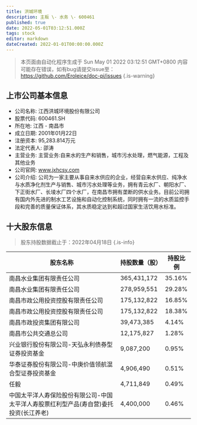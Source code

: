 ```yaml
---
title: 洪城环境
description: 主板 \- 水务 \- 600461
published: true
date: 2022-05-01T03:12:51.000Z
tags: stock
editor: markdown
dateCreated: 2022-01-01T00:00:00.000Z
---
```


> 本页面由自动化程序生成于 Sun May 01 2022 03:12:51 GMT+0800
> 内容可能存在错误，如有bug请提交issue至：https://github.com/Eroleice/doc-pi/issues
{.is-warning}

## 上市公司基本信息
- 公司名称: 江西洪城环境股份有限公司
- 股票代码: 600461.SH
- 所在地: 江西 - 南昌市
- 成立日期: 2001年01月22日
- 注册资本: 95,283.814万元
- 法定代表人: 邵涛
- 主营业务: 主营业务:自来水的生产和销售，城市污水处理，燃气能源，工程及其他业务
- 公司官网: www.jxhcsy.com
- 公司介绍: 公司为一家主要从事自来水供应的企业，经营自来水供应、纯净水与水质净化剂生产与销售、城市污水处理等业务，拥有青云水厂、朝阳水厂、下正街水厂、长堎水厂四个水厂，在南昌市拥有垄断的供水业务。目前公司拥有国内外先进的制水工艺设施和自动化控制系统，同时拥有一流的水质监控手段和完善的质量保证体系，其水质稳定达到和超过国家生活饮用水标准。


## 十大股东信息
> 股东持股数据截止于：2022年04月18日
{.is-info}

| 股东名称 | 持股数量（股） | 持股比例 |
| --- | --- | --- |
| 南昌水业集团有限责任公司 | 365,431,172 | 35.16% |
| 南昌水业集团有限责任公司 | 278,959,551 | 29.28% |
| 南昌市政公用投资控股有限责任公司 | 175,132,822 | 16.85% |
| 南昌市政公用投资控股有限责任公司 | 175,132,822 | 18.38% |
| 南昌市政投资集团有限公司 | 39,473,385 | 4.14% |
| 南昌市公共交通总公司 | 12,175,827 | 1.28% |
| 兴业银行股份有限公司-天弘永利债券型证券投资基金 | 9,087,200 | 0.95% |
| 华泰证券股份有限公司-中庚价值领航混合型证券投资基金 | 4,906,490 | 0.51% |
| 任毅 | 4,711,849 | 0.49% |
| 中国太平洋人寿保险股份有限公司-中国太平洋人寿股票红利型产品(寿自营)委托投资(长江养老) | 4,400,000 | 0.46% |




